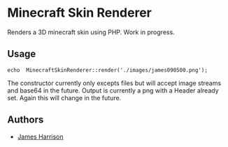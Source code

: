 # Minecraft Skin Renderer
Renders a 3D minecraft skin using PHP. Work in progress.

## Usage
    echo  MinecraftSkinRenderer::render('./images/james090500.png');
The constructor currently only excepts files but will accept image streams and base64 in the future. Output is currently a png with a Header already set. Again this will change in the future.

## Authors
- [James Harrison](https://github.com/james090500)